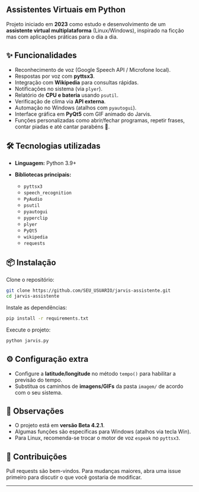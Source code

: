## Assistentes Virtuais em Python

Projeto iniciado em **2023** como estudo e desenvolvimento de um **assistente virtual multiplataforma** (Linux/Windows), inspirado na ficção mas com aplicações práticas para o dia a dia.

## ✨ Funcionalidades

* Reconhecimento de voz (Google Speech API / Microfone local).
* Respostas por voz com **pyttsx3**.
* Integração com **Wikipedia** para consultas rápidas.
* Notificações no sistema (via `plyer`).
* Relatório de **CPU e bateria** usando `psutil`.
* Verificação de clima via **API externa**.
* Automação no Windows (atalhos com `pyautogui`).
* Interface gráfica em **PyQt5** com GIF animado do Jarvis.
* Funções personalizadas como abrir/fechar programas, repetir frases, contar piadas e até cantar parabéns 🎉.

## 🛠️ Tecnologias utilizadas

* **Linguagem:** Python 3.9+
* **Bibliotecas principais:**

  * `pyttsx3`
  * `speech_recognition`
  * `PyAudio`
  * `psutil`
  * `pyautogui`
  * `pyperclip`
  * `plyer`
  * `PyQt5`
  * `wikipedia`
  * `requests`

## 📦 Instalação

Clone o repositório:

```bash
git clone https://github.com/SEU_USUARIO/jarvis-assistente.git
cd jarvis-assistente
```

Instale as dependências:

```bash
pip install -r requirements.txt
```

Execute o projeto:

```bash
python jarvis.py
```

## ⚙️ Configuração extra

* Configure a **latitude/longitude** no método `tempo()` para habilitar a previsão do tempo.
* Substitua os caminhos de **imagens/GIFs** da pasta `imagem/` de acordo com o seu sistema.

## 📌 Observações

* O projeto está em **versão Beta 4.2.1**.
* Algumas funções são específicas para Windows (atalhos via tecla Win).
* Para Linux, recomenda-se trocar o motor de voz `espeak` no `pyttsx3`.

## 🤝 Contribuições

Pull requests são bem-vindos. Para mudanças maiores, abra uma issue primeiro para discutir o que você gostaria de modificar.

---
